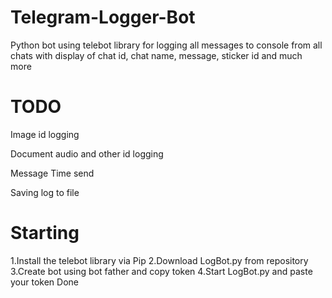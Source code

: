 # Telegram-Logger-Bot
Python bot using telebot library for logging all messages to console from all chats with display of chat id, chat name, message, sticker id and much more
# TODO
Image id logging

Document audio and other id logging

Message Time send

Saving log to file
# Starting
1.Install the telebot library via Pip 
2.Download LogBot.py from repository
3.Create bot using bot father and copy token
4.Start LogBot.py and paste your token
Done

